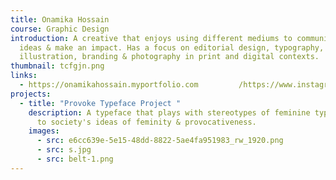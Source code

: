 ```yaml
---
title: Onamika Hossain
course: Graphic Design
introduction: A creative that enjoys using different mediums to communicate
  ideas & make an impact. Has a focus on editorial design, typography,
  illustration, branding & photography in print and digital contexts.
thumbnail: tcfgjn.png
links:
  - https://onamikahossain.myportfolio.com         /https://www.instagram.com/xxamiikaxx/
projects:
  - title: "Provoke Typeface Project "
    description: A typeface that plays with stereotypes of feminine type in relation
      to society's ideas of feminity & provocativeness.
    images:
      - src: e6cc639e-5e15-48dd-8822-5ae4fa951983_rw_1920.png
      - src: s.jpg
      - src: belt-1.png
---
```

